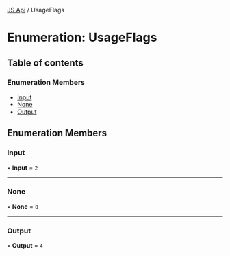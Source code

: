 [JS Api](../index.md) / UsageFlags

# Enumeration: UsageFlags

## Table of contents

### Enumeration Members

- [Input](UsageFlags.md#input)
- [None](UsageFlags.md#none)
- [Output](UsageFlags.md#output)

## Enumeration Members

### Input

• **Input** = ``2``

___

### None

• **None** = ``0``

___

### Output

• **Output** = ``4``
